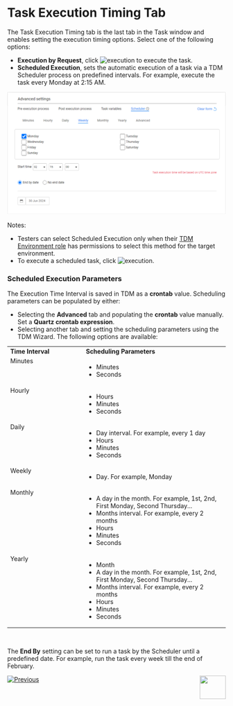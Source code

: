 # Task Execution Timing Tab 

The Task Execution Timing tab is the last tab in the Task window and enables setting the execution timing options. Select one of the following options:

- **Execution by Request**, click ![execution](images/execute_task_icon.png) to execute the task.
- **Scheduled Execution**, sets the automatic execution of a task via a TDM Scheduler process on predefined intervals.  For example, execute the task every Monday at 2:15 AM.

![execution timing example1](images/task_scheduling_parameters_example1.png)

Notes:

- Testers can select Scheduled Execution only when their [TDM Environment role](10_environment_roles_tab.md#role-permissions) has permissions to select this method for the target environment. 
- To execute a scheduled task, click ![execution](images/execute_task_icon.png).

### Scheduled Execution Parameters

The Execution Time Interval is saved in TDM as a **crontab** value. Scheduling parameters can be populated by either:
 - Selecting the **Advanced** tab and populating the **crontab** value manually. Set a **Quartz crontab expression**. 
 - Selecting another tab and setting the scheduling parameters using the TDM Wizard. The following options are available:

 <table width="900pxl">
<tbody>
<tr>
<td valign="top" width="300pxl"><strong>Time Interval</strong></td>
<td valign="top" width="600pxl"><strong>Scheduling Parameters</strong></td>
</tr>
<tr>
<td valign="top" width="300pxl">Minutes</td>
<td valign="top" width="600pxl">
<ul>
<li>Minutes</li>
<li>Seconds</li>
</ul>
</td>
</tr>
<tr>
<td valign="top" width="300pxl">Hourly</td>
<td valign="top" width="600pxl">
<ul>
<li>Hours</li>
<li>Minutes</li>
<li>Seconds</li>
</ul>
</td>
</tr>
<tr>
<td valign="top" width="300pxl">Daily</td>
<td valign="top" width="600pxl">
<ul>
<li>Day interval. For example, every 1 day</li>
<li>Hours</li>
<li>Minutes</li>
<li>Seconds</li>
</ul>
</td>
</tr>
<tr>
<td valign="top" width="300pxl">Weekly</td>
<td valign="top" width="600pxl">
<ul>
<li>Day. For example, Monday</li>
</ul>
</td>
</tr>
<tr>
<td valign="top" width="300pxl">Monthly</td>
<td valign="top" width="600pxl">
<ul>
<li>A day in the month. For example, 1st, 2nd, First Monday, Second Thursday...</li>
<li>Months interval. For example, every 2 months</li>
<li>Hours</li>
<li>Minutes</li>
<li>Seconds</li>
</ul>
</td>
</tr>
<tr>
<td valign="top" width="300pxl">Yearly</td>
<td valign="top" width="600pxl">
<ul>
<li>Month</li>
<li>A day in the month. For example, 1st, 2nd, First Monday, Second Thursday...</li>
<li>Months interval. For example, every 2 months</li>
<li>Hours</li>
<li>Minutes</li>
<li>Seconds</li>
</ul>
</td>
</tr>
</tbody>
</table>
​    

The **End By** setting can be set to run a task by the Scheduler until a predefined date. For example, run the task every week till the end of February.

  

   [![Previous](/articles/images/Previous.png)](20_reserve_only_task.md)[<img align="right" width="60" height="54" src="/articles/images/Next.png">](23_task_globals_tab.md)

  



